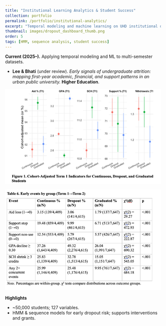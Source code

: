 ```yaml
---
title: "Institutional Learning Analytics & Student Success"
collection: portfolio
permalink: /portfolio/institutional-analytics/
excerpt: "Temporal modeling and machine learning on UHD institutional datasets."
thumbnail: images/dropout_dashboard_thumb.png
order: 5
tags: [HMM, sequence analysis, student success]
---
```


**Current (2025–).** Applying temporal modeling and ML to multi-semester datasets.

- **Lee & Bhati** (under review). *Early signals of undergraduate attrition: mapping first-year academic, financial, and support patterns in an urban public university.* **Higher Education**.

![Higher Education analysis overview](/images/HigherEd_image.png)

![Additional visualization](/images/HigherEd_image2.png)

**Highlights**
- ~50,000 students; 127 variables.  
- HMM & sequence models for early dropout risk; supports interventions and grants.




